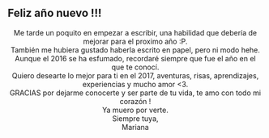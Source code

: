 ## Feliz año nuevo !!!

<center>Me tarde un poquito en empezar a escribir, una habilidad que debería de mejorar para el proximo año :P. </center>

 <center>También me hubiera gustado haberla escrito en papel, pero ni modo hehe. </center>

 <center>Aunque el 2016 se ha esfumado, recordaré siempre que fue el año en el que te conocí. </center>

<center>Quiero desearte lo mejor para ti en el 2017, aventuras, risas, aprendizajes, experiencias y mucho amor <3.  </center>

<center>GRACIAS por dejarme conocerte y ser parte de tu vida, te amo con todo mi corazón ! </center>

<center>Ya muero por verte. </center>

<center>Siempre tuya, </center>

<center>Mariana </center>

